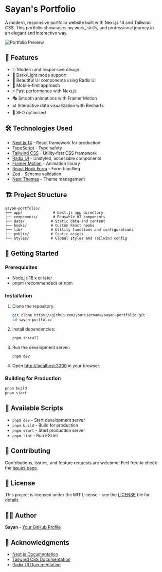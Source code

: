 # Sayan's Portfolio

A modern, responsive portfolio website built with Next.js 14 and Tailwind CSS. This portfolio showcases my work, skills, and professional journey in an elegant and interactive way.

![Portfolio Preview](public/preview.png)

## 🚀 Features

- ✨ Modern and responsive design
- 🌙 Dark/Light mode support
- 🎨 Beautiful UI components using Radix UI
- 📱 Mobile-first approach
- ⚡ Fast performance with Next.js
- 🎭 Smooth animations with Framer Motion
- 📊 Interactive data visualization with Recharts
- 🎯 SEO optimized

## 🛠️ Technologies Used

- [Next.js 14](https://nextjs.org/) - React framework for production
- [TypeScript](https://www.typescriptlang.org/) - Type safety
- [Tailwind CSS](https://tailwindcss.com/) - Utility-first CSS framework
- [Radix UI](https://www.radix-ui.com/) - Unstyled, accessible components
- [Framer Motion](https://www.framer.com/motion/) - Animation library
- [React Hook Form](https://react-hook-form.com/) - Form handling
- [Zod](https://zod.dev/) - Schema validation
- [Next Themes](https://github.com/pacocoursey/next-themes) - Theme management

## 🏗️ Project Structure

```
sayan-portfolio/
├── app/              # Next.js app directory
├── components/       # Reusable UI components
├── data/            # Static data and content
├── hooks/           # Custom React hooks
├── lib/             # Utility functions and configurations
├── public/          # Static assets
└── styles/          # Global styles and Tailwind config
```

## 🚀 Getting Started

### Prerequisites

- Node.js 18.x or later
- pnpm (recommended) or npm

### Installation

1. Clone the repository:
   ```bash
   git clone https://github.com/yourusername/sayan-portfolio.git
   cd sayan-portfolio
   ```

2. Install dependencies:
   ```bash
   pnpm install
   ```

3. Run the development server:
   ```bash
   pnpm dev
   ```

4. Open [http://localhost:3000](http://localhost:3000) in your browser.

### Building for Production

```bash
pnpm build
pnpm start
```

## 📝 Available Scripts

- `pnpm dev` - Start development server
- `pnpm build` - Build for production
- `pnpm start` - Start production server
- `pnpm lint` - Run ESLint

## 🤝 Contributing

Contributions, issues, and feature requests are welcome! Feel free to check the [issues page](https://github.com/yourusername/sayan-portfolio/issues).

## 📄 License

This project is licensed under the MIT License - see the [LICENSE](LICENSE) file for details.

## 👨‍💻 Author

**Sayan** - [Your GitHub Profile](https://github.com/yourusername)

## 🙏 Acknowledgments

- [Next.js Documentation](https://nextjs.org/docs)
- [Tailwind CSS Documentation](https://tailwindcss.com/docs)
- [Radix UI Documentation](https://www.radix-ui.com/docs) 